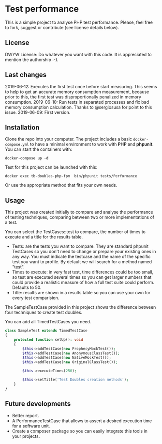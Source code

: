 Test performance
================

This is a simple project to analyse PHP test performance. Please, feel free to fork, suggest or contribute (see license details below).

## License

DWYW License: Do whatever you want with this code. It is appreciated to mention the authorship :-). 

## Last changes

2019-06-12: Executes the first test once before start measuring. This seems to help to get an accurate memory consumption measurement, because prior to this, the first test was disproportionally penalized in memory consumption.
2019-06-10: Run tests in separated processes and fix bad memory consumption calculation. Thanks to @sergiosusa for point to this issue.
2019-06-09: First version.

## Installation

Clone the repo into your computer. The project includes a basic `docker-compose.yml` to have a minimal environment to work with **PHP** and **phpunit**. You can start the containers with:

```
docker-compose up -d
```

Test for this project can be launched with this:

```
docker exec tb-doubles-php-fpm  bin/phpunit tests/Performance
```

Or use the appropriate method that fits your own needs.

## Usage

This project was created initially to compare and analyse the performance of testing techniques, comparing between two or more implementations of a test. 

You can select the TestCases::test to compare, the number of times to execute and a title for the results table.

* Tests: are the tests you want to compare. They are standard phpunit TestCases so you don't need to change or prepare your existing ones in any way. You must indicate the testcase and the name of the specific test you want to profile. By default we will search for a method named "test".
* Times to execute: in very fast test, time differences could be too small, so test are executed several times so you can get larger numbers that could provide a realistic measure of how a full test suite could perform. Defaults to 50.
* Title: results are shown in a results table so you can use your own for every test comparision.

The SampleTestCase provided in this project shows the difference between four techniques to create test doubles.

You can add all TimedTestCases you need.

```php
class SampleTest extends TimedTestCase
{
    protected function setUp(): void
    {
        $this->addTestCase(new ProphecyMockTest());
        $this->addTestCase(new AnonymousClassTest());
        $this->addTestCase(new NativeMockTest());
        $this->addTestCase(new OriginalClassTest());

        $this->executeTimes(250);

        $this->setTitle('Test Doubles creation methods');
    }
}
```

## Future developments

* Better report.
* A PerformanceTestCase that allows to assert a desired execution time for a software unit.
* Create a composer package so you can easily integrate this tools in your projects.
